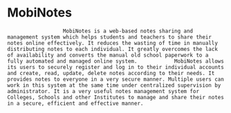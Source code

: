 # MobiNotes
                      MobiNotes is a web-based notes sharing and management system which helps students and teachers to share their notes online effectively. It reduces the wasting of time in manually distributing notes to each individual. It greatly overcomes the lack of availability and converts the manual old school paperwork to a fully automated and managed online system.            MobiNotes allows its users to securely register and log in to their individual accounts and create, read, update, delete notes according to their needs. It provides notes to everyone in a very secure manner. Multiple users can work in this system at the same time under centralized supervision by administrator. It is a very useful notes management system for Colleges, Schools and other Institutes to manage and share their notes in a secure, efficient and effective manner.    
